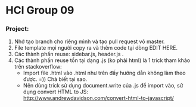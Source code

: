 # HCI Group 09

### Project:

1. Nhớ tạo branch cho riêng mình và tạo pull request vô master.
2. File template mọi người copy ra và thêm code tại dòng EDIT HERE.
3. Các thành phần reuse: sidebar.js, header.js .
4. Các thành phần reuse tồn tại dạng .js (ko phải html) là 1 trick tham khảo trên stackoverflow:
   - Import file .html vào .html như trên đấy hướng dẫn không làm theo được. =)) Chả biết tại sao.
   - Nên dùng trick sử dụng document.write của .js để import vào, sử dụng convert HTML to JS: http://www.andrewdavidson.com/convert-html-to-javascript/
